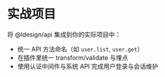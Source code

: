 # 实战项目

将 @ldesign/api 集成到你的实际项目中：
- 统一 API 方法命名（如 `user.list`, `user.get`）
- 在插件里统一 transform/validate 与埋点
- 使用认证中间件与系统 API 完成用户登录与会话维护

